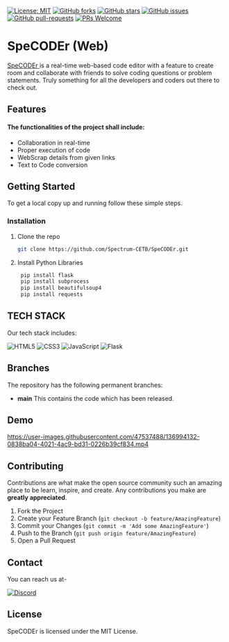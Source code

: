 
[![License: MIT](https://img.shields.io/badge/License-MIT-yellow.svg)](https://opensource.org/licenses/MIT)
[![GitHub forks](https://img.shields.io/github/forks/Spectrum-CETB/SpeCODEr?style=social)](https://github.com/jawed321/dynamic-portfolio/network/members)
[![GitHub stars](https://img.shields.io/github/stars/Spectrum-CETB/SpeCODEr?style=social)](https://github.com/jawed321/dynamic-portfolio/stargazers)
[![GitHub issues](https://img.shields.io/github/issues/Spectrum-CETB/LesKollab.svg)](https://gitHub.com/Naereen/jawed321/dynamic-portfolio/issues/)
[![GitHub pull-requests](https://img.shields.io/github/issues-pr/Spectrum-CETB/LesKollab.svg)](https://GitHub.com/Spectrum-CETB/SpeCODEr/pull/)
[![PRs Welcome](https://img.shields.io/badge/PRs-welcome-brightgreen.svg?style=flat-square)](http://makeapullrequest.com)


# SpeCODEr (Web)

[SpeCODEr ](https://github.com/Spectrum-CETB/SpeCODEr) is a real-time web-based code editor with a feature to create room and collaborate with friends to solve coding questions or problem statements. Truly something for all the developers and coders out there to check out.

## Features
<h4>The functionalities of the project shall include: </h4>
<ul>
<li>Collaboration in real-time</li>
 <li>Proper execution of code</li>
 <li>WebScrap details from given links</li>
 <li>Text to Code conversion</li>
</ul>


<!-- GETTING STARTED -->
## Getting Started

To get a local copy up and running follow these simple steps.

### Installation

1. Clone the repo
   ```sh
   git clone https://github.com/Spectrum-CETB/SpeCODEr.git
   ```
2. Install Python Libraries
   ```sh
    pip install flask
    pip install subprocess
    pip install beautifulsoup4
    pip install requests
    ```


## TECH STACK

Our tech stack includes:

<img alt="HTML5" src="https://img.shields.io/badge/html5%20-%23E34F26.svg?&style=for-the-badge&logo=html5&logoColor=white"/>  <img alt="CSS3" src="https://img.shields.io/badge/css3%20-%231572B6.svg?&style=for-the-badge&logo=css3&logoColor=white"/> <img alt="JavaScript" src="https://img.shields.io/badge/javascript%20-%23323330.svg?&style=for-the-badge&logo=javascript&logoColor=%23F7DF1E"/>  <img alt="Flask" src="https://img.shields.io/badge/Flask-000000?style=for-the-badge&logo=flask&logoColor=white"/> 


## Branches

The repository has the following permanent branches:

 * **main**  This contains the code which has been released.
 
## Demo



https://user-images.githubusercontent.com/47537488/136994132-0838ba04-4021-4ac9-bd31-0226b39cf834.mp4



<!-- CONTRIBUTING -->
## Contributing

Contributions are what make the open source community such an amazing place to be learn, inspire, and create. Any contributions you make are **greatly appreciated**.

1. Fork the Project
2. Create your Feature Branch (`git checkout -b feature/AmazingFeature`)
3. Commit your Changes (`git commit -m 'Add some AmazingFeature'`)
4. Push to the Branch (`git push origin feature/AmazingFeature`)
5. Open a Pull Request

## Contact

You can reach us at-

[<img alt="Discord" src="https://cdn.discordapp.com/attachments/878682402564751401/889109868500369418/discord.png"/>](https://discord.gg/dynatWbBaP)

## License

SpeCODEr is licensed under the MIT License. 


